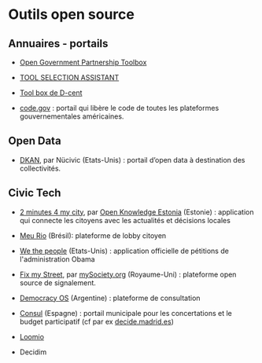 # Outils open source

## Annuaires - portails

- [Open Government Partnership Toolbox](https://ogptoolbox.org/fr)

- [TOOL SELECTION ASSISTANT](https://toolselect.theengineroom.org/)

- [Tool box de D-cent](http://dcentproject.eu/wp-content/uploads/2016/06/D-Cent-toolsbox-final-spreads-1.pdf)

- [code.gov](https://code.gov/#/) : portail qui libère le code de toutes les plateformes gouvernementales américaines.


## Open Data

- [DKAN](http://www.nucivic.com/dkan/), par Nücivic (Etats-Unis) : portail d’open data à destination des collectivités.

## Civic Tech

- [2 minutes 4 my city](http://www.2min4city.com/#/issue/31660), par [Open Knowledge Estonia](http://www.opendata.ee/) (Estonie) : application qui connecte les citoyens avec les actualités et décisions locales

- [Meu Rio](http://www.meurio.org.br/) (Brésil): plateforme de lobby citoyen
- [We the people](https://petitions.whitehouse.gov/) (Etats-Unis) : application officielle de pétitions de l'administration Obama

- [Fix my Street](http://fixmystreet.org/), par [mySociety.org](https://www.mysociety.org/) (Royaume-Uni) : plateforme open source de signalement.

- [Democracy OS](http://democracyos.eu/) (Argentine) : plateforme de consultation
- [Consul](https://github.com/consul/consul) (Espagne) : portail municipale pour les concertations et le budget participatif (cf par ex [decide.madrid.es](decide.madrid.es))
- [Loomio](https://www.loomio.org/?)

- Decidim

